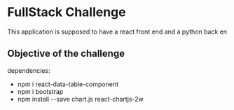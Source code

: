 # FullStack Challenge

This application is supposed to have a react front end and a python back en

## Objective of the challenge

dependencies:
-   npm i react-data-table-component
  -  npm i bootstrap
   - npm install --save chart.js react-chartjs-2w